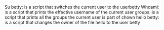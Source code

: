 Su betty: is a script that switches the current user to the userbetty
Whoami: is a script that prints the effective username of the current user
groups: is a script that prints all the groups the current user is part of
chown hello betty: is  a script that changes the owner of the file hello to the user betty
